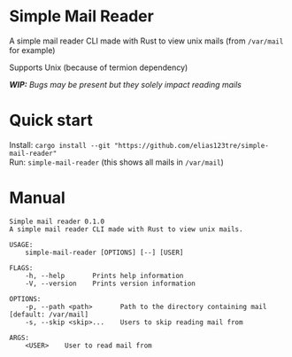 # Simple Mail Reader

A simple mail reader CLI made with Rust to view unix mails (from `/var/mail` for example)

Supports Unix (because of termion dependency)

_**WIP:** Bugs may be present but they solely impact reading mails_

# Quick start

Install: `cargo install --git "https://github.com/elias123tre/simple-mail-reader"`  
Run: `simple-mail-reader` (this shows all mails in `/var/mail`)

# Manual

```man
Simple mail reader 0.1.0
A simple mail reader CLI made with Rust to view unix mails.

USAGE:
    simple-mail-reader [OPTIONS] [--] [USER]

FLAGS:
    -h, --help       Prints help information
    -V, --version    Prints version information

OPTIONS:
    -p, --path <path>       Path to the directory containing mail [default: /var/mail]
    -s, --skip <skip>...    Users to skip reading mail from

ARGS:
    <USER>    User to read mail from
```
